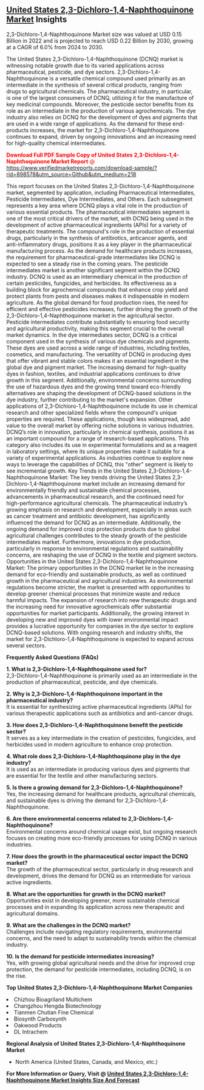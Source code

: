 <h2><a href="https://www.verifiedmarketreports.com/download-sample/?rid=898578&amp;utm_source=Github&amp;utm_medium=218" target="_blank">United States 2,3-Dichloro-1,4-Naphthoquinone Market</a> Insights</h2><p>2,3-Dichloro-1,4-Naphthoquinone Market size was valued at USD 0.15 Billion in 2022 and is projected to reach USD 0.22 Billion by 2030, growing at a CAGR of 6.0% from 2024 to 2030.</p><p><p>The United States 2,3-Dichloro-1,4-Naphthoquinone (DCNQ) market is witnessing notable growth due to its varied applications across pharmaceutical, pesticide, and dye sectors. 2,3-Dichloro-1,4-Naphthoquinone is a versatile chemical compound used primarily as an intermediate in the synthesis of several critical products, ranging from drugs to agricultural chemicals. The pharmaceutical industry, in particular, is one of the largest consumers of DCNQ, utilizing it for the manufacture of key medicinal compounds. Moreover, the pesticide sector benefits from its role as an intermediate in the production of various agrochemicals. The dye industry also relies on DCNQ for the development of dyes and pigments that are used in a wide range of applications. As the demand for these end-products increases, the market for 2,3-Dichloro-1,4-Naphthoquinone continues to expand, driven by ongoing innovations and an increasing need for high-quality chemical intermediates. <p><span class=""><span style="color: #ff0000;"><strong>Download Full PDF Sample Copy of United States 2,3-Dichloro-1,4-Naphthoquinone Market Report</strong> @ </span><a href="https://www.verifiedmarketreports.com/download-sample/?rid=898578&amp;utm_source=Github&amp;utm_medium=218" target="_blank">https://www.verifiedmarketreports.com/download-sample/?rid=898578&amp;utm_source=Github&amp;utm_medium=218</a></span></p> This report focuses on the United States 2,3-Dichloro-1,4-Naphthoquinone market, segmented by application, including Pharmaceutical Intermediates, Pesticide Intermediates, Dye Intermediates, and Others. Each subsegment represents a key area where DCNQ plays a vital role in the production of various essential products. The pharmaceutical intermediates segment is one of the most critical drivers of the market, with DCNQ being used in the development of active pharmaceutical ingredients (APIs) for a variety of therapeutic treatments. The compound's role in the production of essential drugs, particularly in the synthesis of antibiotics, anticancer agents, and anti-inflammatory drugs, positions it as a key player in the pharmaceutical manufacturing process. As the demand for healthcare products increases, the requirement for pharmaceutical-grade intermediates like DCNQ is expected to see a steady rise in the coming years. The pesticide intermediates market is another significant segment within the DCNQ industry. DCNQ is used as an intermediary chemical in the production of certain pesticides, fungicides, and herbicides. Its effectiveness as a building block for agrochemical compounds that enhance crop yield and protect plants from pests and diseases makes it indispensable in modern agriculture. As the global demand for food production rises, the need for efficient and effective pesticides increases, further driving the growth of the 2,3-Dichloro-1,4-Naphthoquinone market in the agricultural sector. Pesticide intermediates contribute substantially to ensuring food security and agricultural productivity, making this segment crucial to the overall market dynamics. In the dye intermediates sector, DCNQ is a critical component used in the synthesis of various dye chemicals and pigments. These dyes are used across a wide range of industries, including textiles, cosmetics, and manufacturing. The versatility of DCNQ in producing dyes that offer vibrant and stable colors makes it an essential ingredient in the global dye and pigment market. The increasing demand for high-quality dyes in fashion, textiles, and industrial applications continues to drive growth in this segment. Additionally, environmental concerns surrounding the use of hazardous dyes and the growing trend toward eco-friendly alternatives are shaping the development of DCNQ-based solutions in the dye industry, further contributing to the market's expansion. Other applications of 2,3-Dichloro-1,4-Naphthoquinone include its use in chemical research and other specialized fields where the compound's unique properties are required. These applications, though less widespread, add value to the overall market by offering niche solutions in various industries. DCNQ’s role in innovation, particularly in chemical synthesis, positions it as an important compound for a range of research-based applications. This category also includes its use in experimental formulations and as a reagent in laboratory settings, where its unique properties make it suitable for a variety of experimental applications. As industries continue to explore new ways to leverage the capabilities of DCNQ, this "other" segment is likely to see incremental growth. Key Trends in the United States 2,3-Dichloro-1,4-Naphthoquinone Market: The key trends driving the United States 2,3-Dichloro-1,4-Naphthoquinone market include an increasing demand for environmentally friendly and sustainable chemical processes, advancements in pharmaceutical research, and the continued need for high-performance agricultural chemicals. The pharmaceutical industry’s growing emphasis on research and development, especially in areas such as cancer treatment and antibiotic development, has significantly influenced the demand for DCNQ as an intermediate. Additionally, the ongoing demand for improved crop protection products due to global agricultural challenges contributes to the steady growth of the pesticide intermediates market. Furthermore, innovations in dye production, particularly in response to environmental regulations and sustainability concerns, are reshaping the use of DCNQ in the textile and pigment sectors. Opportunities in the United States 2,3-Dichloro-1,4-Naphthoquinone Market: The primary opportunities in the DCNQ market lie in the increasing demand for eco-friendly and sustainable products, as well as continued growth in the pharmaceutical and agricultural industries. As environmental regulations become stricter, the market is presented with opportunities to develop greener chemical processes that minimize waste and reduce harmful impacts. The expansion of research into new therapeutic drugs and the increasing need for innovative agrochemicals offer substantial opportunities for market participants. Additionally, the growing interest in developing new and improved dyes with lower environmental impact provides a lucrative opportunity for companies in the dye sector to explore DCNQ-based solutions. With ongoing research and industry shifts, the market for 2,3-Dichloro-1,4-Naphthoquinone is expected to expand across several sectors. <p><strong>Frequently Asked Questions (FAQs)</strong></p> <p><strong>1. What is 2,3-Dichloro-1,4-Naphthoquinone used for?</strong><br> 2,3-Dichloro-1,4-Naphthoquinone is primarily used as an intermediate in the production of pharmaceutical, pesticide, and dye chemicals.</p> <p><strong>2. Why is 2,3-Dichloro-1,4-Naphthoquinone important in the pharmaceutical industry?</strong><br> It is essential for synthesizing active pharmaceutical ingredients (APIs) for various therapeutic applications such as antibiotics and anti-cancer drugs.</p> <p><strong>3. How does 2,3-Dichloro-1,4-Naphthoquinone benefit the pesticide sector?</strong><br> It serves as a key intermediate in the creation of pesticides, fungicides, and herbicides used in modern agriculture to enhance crop protection.</p> <p><strong>4. What role does 2,3-Dichloro-1,4-Naphthoquinone play in the dye industry?</strong><br> It is used as an intermediate in producing various dyes and pigments that are essential for the textile and other manufacturing sectors.</p> <p><strong>5. Is there a growing demand for 2,3-Dichloro-1,4-Naphthoquinone?</strong><br> Yes, the increasing demand for healthcare products, agricultural chemicals, and sustainable dyes is driving the demand for 2,3-Dichloro-1,4-Naphthoquinone.</p> <p><strong>6. Are there environmental concerns related to 2,3-Dichloro-1,4-Naphthoquinone?</strong><br> Environmental concerns around chemical usage exist, but ongoing research focuses on creating more eco-friendly processes for using DCNQ in various industries.</p> <p><strong>7. How does the growth in the pharmaceutical sector impact the DCNQ market?</strong><br> The growth of the pharmaceutical sector, particularly in drug research and development, drives the demand for DCNQ as an intermediate for various active ingredients.</p> <p><strong>8. What are the opportunities for growth in the DCNQ market?</strong><br> Opportunities exist in developing greener, more sustainable chemical processes and in expanding its application across new therapeutic and agricultural domains.</p> <p><strong>9. What are the challenges in the DCNQ market?</strong><br> Challenges include navigating regulatory requirements, environmental concerns, and the need to adapt to sustainability trends within the chemical industry.</p> <p><strong>10. Is the demand for pesticide intermediates increasing?</strong><br> Yes, with growing global agricultural needs and the drive for improved crop protection, the demand for pesticide intermediates, including DCNQ, is on the rise.</p> </p><p><strong>Top United States 2,3-Dichloro-1,4-Naphthoquinone Market Companies</strong></p><div data-test-id=""><p><li>Chizhou Bioagriland Multichem</li><li> Changzhou Hengda Biotechnology</li><li> Tianmen Chutian Fine Chemical</li><li> Biosynth Carbosynth</li><li> Oakwood Products</li><li> DL Intrachem</li></p><div><strong>Regional Analysis of&nbsp;United States 2,3-Dichloro-1,4-Naphthoquinone Market</strong></div><ul><li dir="ltr"><p dir="ltr">North America&nbsp;(United States, Canada, and Mexico, etc.)</p></li></ul><p><strong>For More Information or Query, Visit @&nbsp;</strong><strong><a href="https://www.verifiedmarketreports.com/product/2-3-dichloro-1-4-naphthoquinone-market/?utm_source=Github&amp;utm_medium=218" target="_blank">United States 2,3-Dichloro-1,4-Naphthoquinone Market Insights Size And Forecast</a></strong></p></div>
